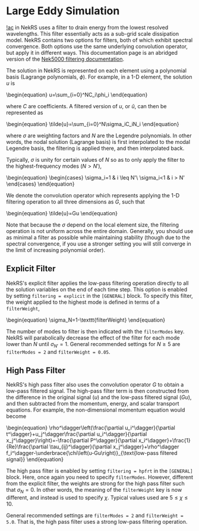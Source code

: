 # Large Eddy Simulation

[!ac](LES) in NekRS uses a filter to drain energy from the lowest resolved
wavelengths. This filter essentially acts as a sub-grid scale dissipation model.
NekRS contains two options for filters, both of which exhibit spectral convergence.
Both options use the same underlying convolution operator, but apply it in different ways.
This documentation page is an abridged version of the [Nek5000 filtering documentation](https://nek5000.github.io/NekDoc/problem_setup/filter.html).

The solution in NekRS is represented on each element using a polynomial basis (Lagrange polynomials,
$\phi$). For example, in a 1-D element, the solution $u$ is

\begin{equation}
u=\sum_{i=0}^NC_i\phi_i
\end{equation}

where $C$ are coefficients. A filtered version of $u$, or $\tilde{u}$, can then be represented as

\begin{equation}
\tilde{u}=\sum_{i=0}^N\sigma_iC_iN_i
\end{equation}

where $\sigma$ are weighting factors and $N$ are the Legendre polynomials. In other
words, the nodal solution (Lagrange basis) is first interpolated to the modal Legendre basis,
the filtering is applied there, and then interpolated back.

Typically, $\sigma$ is unity for certain values of $N$ so as
to only apply the filter to the highest-frequency modes ($N>N'$),

\begin{equation}
\begin{cases}
\sigma_i=1 & i \leq N'\\
\sigma_i<1 & i > N'
\end{cases}
\end{equation}

We denote the convolution operator which represents applying the 1-D filtering operation to all
three dimensions as $G$, such that

\begin{equation}
\tilde{u}=Gu
\end{equation}

Note that because the $\sigma$ depend on the local element size, the filtering operation
is not uniform across the entire domain. Generally, you should use as minimal a filter
as possible while maintaining stability (though due to the spectral convergence, if you
use a stronger setting you will still converge in the limit of increasing polynomial order).

## Explicit Filter

NekRS's explicit filter applies the low-pass filtering operation directly to all the solution
variables on the end of each time step. This option is enabled by setting `filtering = explicit`
in the `[GENERAL]` block.
To specify this filter, the weight applied to the highest
mode is defined in terms of a `filterWeight`,

\begin{equation}
\sigma_N=1-\texttt{filterWeight}
\end{equation}

The number of modes to filter is then indicated with the `filterModes` key. NekRS will parabolically
decrease the effect of the filter for each mode lower than $N$ until $\sigma_{N'}=1$. General
recommended settings for $N\ge 5$ are `filterModes = 2` and `filterWeight = 0.05`.

## High Pass Filter

NekRS's high pass filter also uses the convolution operator $G$ to obtain a low-pass filtered signal.
The high-pass filter term is then constructed from the difference in the original signal ($u$)
and the low-pass filtered signal ($Gu$), and then subtracted from the momentum, energy, and scalar
transport equations. For example, the non-dimensional momentum equation would become

\begin{equation}
\rho^\dagger\left(\frac{\partial u_i^\dagger}{\partial t^\dagger}+u_j^\dagger\frac{\partial u_i^\dagger}{\partial x_j^\dagger}\right)=-\frac{\partial P^\dagger}{\partial x_i^\dagger}+\frac{1}{Re}\frac{\partial \tau_{ij}^\dagger}{\partial x_j^\dagger}+\rho^\dagger f_i^\dagger-\underbrace{\chi\left(u-Gu\right)}_{\text{low-pass filtered signal}}
\end{equation}

The high pass filter is enabled by setting `filtering = hpfrt` in the `[GENERAL]` block.
Here, once again you need to specify `filterModes`. However, different from the explicit filter,
the weights are strong for the high pass filter such that $\sigma_N=0$. In other words,
the meaning of the `filterWeight` key is now different, and instead is used to specify $\chi$.
Typical values used are $5\leq \chi\leq10$.

General recommended settings are `filterModes = 2` and `filterWeight = 5.0`.
That is, the high pass filter uses a strong low-pass filtering operation.
